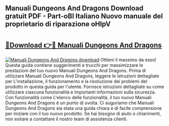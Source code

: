 ## Manuali Dungeons And Dragons Download gratuit PDF - Part-oBl Italiano Nuovo manuale del proprietario di riparazione oHIpV

# <h2><a href="http://dfecf2.blite.top/?on=Manuali+Dungeons+And+Dragons">🔗Download 👉🔴 Manuali Dungeons And Dragons</a></h2>

[![Manuali Dungeons And Dragons download](https://i.imgur.com/lujVjoI.png)](http://dfecf2.blite.top/?on=Manuali+Dungeons+And+Dragons)
Ottieni il massimo da esso! Questa guida contiene suggerimenti e trucchi per massimizzare le prestazioni del tuo nuovo Manuali Dungeons And Dragons. Prima di utilizzare Manuali Dungeons And Dragons, leggere le istruzioni dettagliate per L'installazione, il funzionamento e la risoluzione dei problemi del prodotto in questa guida per l'utente. Fornisce istruzioni dettagliate su come utilizzare ciascuna funzionalità e importanti informazioni sulla sicurezza. Con funzionalità come L'elenco delle funzionalità, il tuo nuovo Manuali Dungeons And Dragons è un punto di svolta. Ci auguriamo che Manuali Dungeons And Dragons sia stata una guida chiara e di facile comprensione per iniziare con il tuo nuovo prodotto. Se hai bisogno di aiuto o chiarimenti, non esitare a contattare il nostro team di assistenza clienti.
